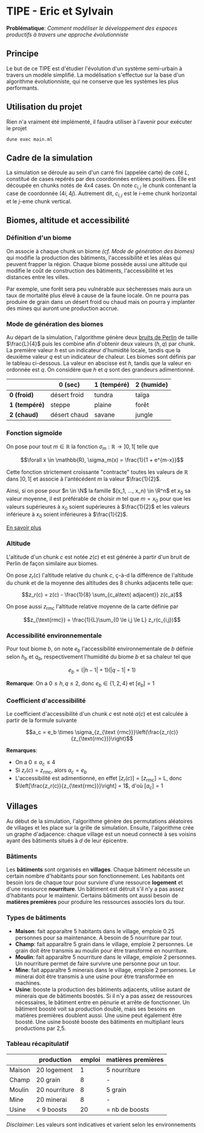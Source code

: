# TIPE - Eric et Sylvain

**Problématique**: *Comment modéliser le développement des espaces productifs à travers une approche évolutionniste*

## Principe

Le but de ce TIPE est d'étudier l'évolution d'un système semi-urbain à travers un modèle simplifié. La modélisation s'effectue sur la base d'un algorithme évolutionniste, qui ne conserve que les systèmes les plus performants.

## Utilisation du projet

Rien n'a vraiment été implémenté, il faudra utiliser à l'avenir pour exécuter le projet
```
dune exec main.ml
```

## Cadre de la simulation

La simulation se déroule au sein d'un carré fini (appelée carte) de coté $L$, constitué de cases repérés par des coordonnées entières positives. Elle est découpée en chunks notés de 4x4 cases. On note $c_{i,j}$ le chunk contenant la case de coordonnée $(4i, 4j)$. Autrement dit, $c_{i,j}$ est le $i$-eme chunk horizontal et le $j$-eme chunk vertical.

## Biomes, altitude et accessibilité

### Définition d'un biome

On associe à chaque chunk un biome *(cf. Mode de génération des biomes)* qui modifie la production des bâtiments, l'accessibilité et les aléas qui peuvent frapper la région. Chaque biome possède aussi une altitude qui modifie le coût de construction des bâtiments, l'accessibilité et les distances entre les villes.

Par exemple, une forêt sera peu vulnérable aux sécheresses mais aura un taux de mortalité plus élevé à cause de la faune locale.
On ne pourra pas produire de grain dans un désert froid ou chaud mais on pourra y implanter des mines qui auront une production accrue.

### Mode de génération des biomes

Au départ de la simulation, l'algorithme génère deux [bruits de Perlin](https://fr.wikipedia.org/wiki/Bruit_de_Perlin) de taille $\frac{L}{4}$ puis les combine afin d'obtenir deux valeurs $(h, q)$ par chunk. La première valeur $h$ est un indicateur d'humidité locale, tandis que la deuxième valeur $q$ est un indicateur de chaleur. Les biomes sont définis par le tableau ci-dessous. La valeur en abscisse est $h$, tandis que la valeur en ordonnée est $q$.
On considère que $h$ et $q$ sont des grandeurs adimentionné.

|                 | **0 (sec)**  | **1 (tempéré)** | **2 (humide)** |
|-----------------|--------------|-----------------|----------------|
| **0 (froid)**   | désert froid | tundra          | taïga          |
| **1 (tempéré)** | steppe       | plaine          | forêt          |
| **2 (chaud)**   | désert chaud | savane          | jungle  |

### Fonction sigmoïde

On pose pour tout $m \in \mathbb{R}$ la fonction $\sigma_m: \mathbb{R} \to \left]0, 1 \right[$ telle que

$$\forall x \in \mathbb{R}, \sigma_m(x) = \frac{1}{1 + e^{m-x}}$$

Cette fonction strictement croissante "contracte" toutes les valeurs de $\mathbb{R}$ dans $\left]0, 1 \right[$ et associe à l'antécédent $m$ la valeur $\frac{1}{2}$. 

Ainsi, si on pose pour $n \in \N$ la famille $(x_1, ..., x_n) \in \R^n$ et $x_0$ sa valeur moyenne, il est préférable de choisir $m$ tel que $m = x_0$ pour que les valeurs supérieures à $x_0$ soient supérieures à $\frac{1}{2}$ et les valeurs inférieure à $x_0$ soient inférieures à $\frac{1}{2}$.

[En savoir plus](https://fr.wikipedia.org/wiki/Sigmo%C3%AFde_(math%C3%A9matiques))

### Altitude

L'altitude d'un chunk $c$ est notée $z(c)$ et est générée à partir d'un bruit de Perlin de façon similaire aux biomes.

On pose $z_r(c)$ l'altitude relative du chunk $c$, ç-à-d la différence de l'altitude du chunk et de la moyenne des altitudes des 8 chunks adjacents telle que:

$$z_r(c) = z(c) - \frac{1}{8} \sum_{c_a\text{ adjacent}} z(c_a)$$

On pose aussi $z_{\text{rmc}}$ l'altitude relative moyenne de la carte définie par

$$z_{\text{rmc}} = \frac{1}{L}\sum_{0 \le i,j \le L} z_r(c_{i,j})$$

### Accessibilité environnementale

Pour tout biome $b$, on note $e_b$ l'accessibilité environnementale de $b$ définie selon $h_b$ et $q_b$, respectivement l'humidité du biome $b$ et sa chaleur tel que

$$e_b = (|h - 1| + 1) (|q - 1| + 1)$$

**Remarque**: On a $0 \le h, q \le 2$, donc $e_b \in \{1,2,4\}$ et $[e_b] = 1$

### Coefficient d'accessibilité

Le coefficient d'accessibilité d'un chunk $c$ est noté $a(c)$ et est calculée à partir de la formule suivante

$$a_c = e_b \times \sigma_{z_{\text {rmc}}}\left(\frac{z_r(c)}{z_{\text{rmc}}}\right)$$

**Remarques**:
- On a $0 \le a_c \le 4$
- Si $z_r(c) = z_{\text{rmc}}$, alors $a_c = e_b$
- L'accessibilité est adimentionné, en effet $[z_r(c)] = [z_{\text{rmc}}] = \text{L}$, donc $\left[\frac{z_r(c)}{z_{\text{rmc}}}\right] = 1$, d'où $[a_c] = 1$

## Villages

Au début de la simulation, l'algorithme génère des permutations aléatoires de villages et les place sur la grille de simulation. Ensuite, l'algorithme crée un graphe d'adjacence: chaque village est un noeud connecté à ses voisins ayant des bâtiments situés à $d$ de leur épicentre.

### Bâtiments

Les **bâtiments** sont organisés en **villages**. Chaque bâtiment nécessite un certain nombre d'habitants pour son fonctionnement. Les habitants ont besoin lors de chaque tour pour survivre d'une ressource **logement** et d'une ressource **nourriture**. Un bâtiment est détruit s'il n'y a pas assez d'habitants pour le maintenir. Certains bâtiments ont aussi besoin de **matières premières** pour produire les ressources associés lors du tour.

### Types de bâtiments

- **Maison**: fait apparaître 5 habitants dans le village, emploie 0.25 personnes pour sa maintenance. A besoin de 5 nourriture par tour.
- **Champ**: fait apparaître 5 grain dans le village, emploie 2 personnes. Le grain doit être transmis au moulin pour être transformé en nourriture.
- **Moulin**: fait apparaître 5 nourriture dans le village, emploie 2 personnes. Un nourriture permet de faire survivre une personne pour un tour.
- **Mine**: fait apparaître 5 minerais dans le village, emploie 2 personnes. Le minerai doit être transmis à une usine pour être transformée en machines.
- **Usine**: booste la production des bâtiments adjacents, utilise autant de minerais que de bâtiments boostés. Si il n'y a pas assez de ressources nécessaires, le bâtiment entre en pénurie et arrête de fonctionner. Un bâtiment boosté voit sa production doublé, mais ses besoins en matières premières doublent aussi. Une usine peut également être boosté. Une usine boosté booste des bâtiments en multipliant leurs productions par 2,5.

### Tableau récapitulatif

|        |  production    |  emploi  | matières premières |
|--------|----------------|----------|--------------------|
| Maison | 20 logement    |   1      |  5 nourriture      |
| Champ  | 20 grain       |   8      |  -                 |
| Moulin | 20 nourriture  |   8      |  5 grain           |
| Mine   | 20 minerai     |   8      |  -                 |
| Usine  | < 9 boosts     |   20     |  = nb de boosts    |

*Disclaimer*: Les valeurs sont indicatives et varient selon les environnements
